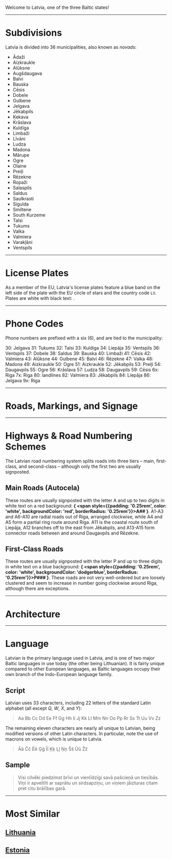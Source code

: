 Welcome to Latvia, one of the three Baltic states!

---

# Subdivisions

Latvia is divided into 36 municipalities, also known as _novads_:

- Ādaži
- Aizkraukle
- Alūksne
- Augšdaugava
- Balvi
- Bauska
- Cēsis
- Dobele
- Gulbene
- Jelgava
- Jēkabpils
- Ķekava
- Krāslava
- Kuldīga
- Limbaži
- Līvāni
- Ludza
- Madona
- Mārupe
- Ogre
- Olaine
- Preiļi
- Rēzekne
- Ropaži
- Salaspils
- Saldus
- Saulkrasti
- Sigulda
- Smiltene
- South Kurzeme
- Talsi
- Tukums
- Valka
- Valmiera
- Varakļāni
- Ventspils

<CountryMap code="LVA" scale="6400" level="2" />

---

# License Plates

As a member of the EU, Latvia's license plates feature a blue band on the left side of the plate with the EU circle of stars and the country code `LV`. Plates are white with black text: <LicensePlate style="eu" code="LV" format="AB-1234"/>.

---

# Phone Codes

Phone numbers are prefixed with a six (6), and are tied to the municipality:

30: Jelgava
31: Tukums
32: Talsi
33: Kuldiga
34: Liepāja
35: Ventspils
36: Ventspils
37: Dobele
38: Saldus
39: Bauska
40: Limbaži
41: Cēsis
42: Valmiera
43: Alūksne
44: Gulbene
45: Balvi
46: Rēzekne
47: Valka
48: Madona
49: Aizkraukle
50: Ogre
51: Aizkraukle
52: Jēkabpils
53: Preiļi
54: Daugavpils
55: Ogre
56: Krāslava
57: Ludza
58: Daugavpils
59: Cēsis
6x: Riga
7x: Riga
80: landlines
82: Valmiera
83: Jēkabpils
84: Liepāja
86: Jelgava
9x: Riga

---

# Roads, Markings, and Signage

---

# Highways & Road Numbering Schemes

The Latvian road numbering system splits roads into three tiers – main, first-class, and second-class – although only the first two are usually signposted.

## Main Roads (Autocela)

These routes are usually signposted with the letter A and up to two digits in white text on a red background: **{
<span style={{padding: '0.25rem', color: 'white', backgroundColor: 'red', borderRadius: '0.25rem'}}>A##</span>
}**. A1-A3 and A6-A10 are radial roads out of Riga, arranged clockwise, while A4 and A5 form a partial ring route around Riga. A11 is the coastal route south of Liepāja, A12 branches off to the east from Jēkabpils, and A13-A15 form connector roads between and around Daugavpils and Rēzekne.

## First-Class Roads

These routes are usually signposted with the letter P and up to three digits in white text on a blue background: **{
<span style={{padding: '0.25rem', color: 'white', backgroundColor: 'dodgerblue', borderRadius: '0.25rem'}}>P###</span>
}**. These roads are not very well-ordered but are loosely clustered and seem to increase in number going clockwise around Riga, although there are exceptions.

---

# Architecture

---

# Language

Latvian is the primary language used in Latvia, and is one of two major Baltic languages in use today (the other being Lithuanian). It is fairly unique compared to other European languages, as Baltic languages occupy their own branch of the Indo-European language family.

## Script

Latvian uses 33 characters, including 22 letters of the standard Latin alphabet (all except _Q_, _W_, _X_, and _Y_):

> Aa Bb Cc Dd Ee Ff Gg Hh Ii Jj Kk Ll Mm Nn Oo Pp Rr Ss Tt Uu Vv Zz

The remaining eleven characters are nearly all unique to Latvian, being modified versions of other Latin characters. In particular, note the use of macrons on vowels, which is unique to Latvia.

> Āā Čč Ēē Ģģ Īī Ķķ Ļļ Ņņ Šš Ūū Žž

## Sample

> Visi cilvēki piedzimst brīvi un vienlīdzīgi savā pašcieņā un tiesībās. Viņi ir apveltīti ar saprātu un sirdsapziņu, un viņiem jāizturas citam pret citu brālības garā.

---

# Most Similar

## [Lithuania](/countries/LTU)

## [Estonia](/countries/EST)
